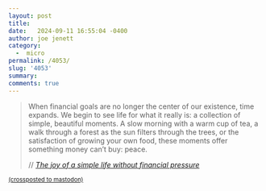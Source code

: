 ```yaml
---
layout: post
title:  
date:   2024-09-11 16:55:04 -0400
author: joe jenett
category:
  -  micro
permalink: /4053/
slug: '4053'
summary: 
comments: true
---
```

<blockquote class="quoteback" data-title="The joy of a simple life without financial pressure" data-author="//Adële" data-avatar="https://adele.pages.casa/md/adele24.png" cite="https://adele.pages.casa/md/blog/the-joy-of-a-simple-life-without-financial-pressure.md">
	<p>
		When financial goals are no longer the center of our existence, time expands. We begin to see life for what it really is: a collection of simple, beautiful moments. A slow morning with a warm cup of tea, a walk through a forest as the sun filters through the trees, or the satisfaction of growing your own food, these moments offer something money can’t buy: peace.
	</p>
	<footer>
		//
		<cite>
			<a href="https://adele.pages.casa/md/blog/the-joy-of-a-simple-life-without-financial-pressure.md">The joy of a simple life without financial pressure</a>
		</cite>
	</footer>
</blockquote>

<a href="https://brid.gy/publish/mastodon"><small>(crossposted to mastodon)</small></a>